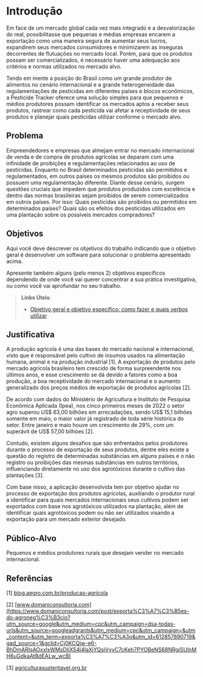 # Introdução

Em face de um mercado global cada vez mais integrado e a desvalorização do real, possibilitasse que pequenas e médias empresas encarem a exportação como uma maneira segura de aumentar seus lucros, expandirem seus mercados consumidores e minimizarem as inseguras decorrentes de flutuações no mercado local. Porém, para que os produtos possam ser comercializados, é necessário haver uma adequação aos critérios e normas utilizados no mercado alvo.  

Tendo em mente a posição do Brasil como um grande produtor de alimentos no cenário internacional e a grande heterogeneidade das regulamentações de pesticidas em diferentes países e blocos econômicos, a Pesticide Tracker oferece uma solução simples para que pequenos e médios produtores possam identificar os mercados aptos a receber seus produtos, rastrear como cada pesticida vai afetar a receptividade de seus produtos e planejar quais pesticidas utilizar conforme o mercado alvo. 

## Problema

Empreendedores e empresas que almejam entrar no mercado internacional de venda e de compra de produtos agrícolas se deparam com uma infinidade de proibições e regulamentações relacionados ao uso de pesticidas. Enquanto no Brasil determinados pesticidas são permitidos e regulamentados, em outros países os mesmos produtos são proibidos ou possuem uma regulamentação diferente. Diante desse cenário, surgem questões cruciais que impedem que produtos produzidos com excelência e dentro das normas brasileiras sejam proibidos de serem comercializados em outros países. Por isso: Quais pesticidas são proibidos ou permitidos em determinados países? Quais são os efeitos dos pesticidas utilizados em uma plantação sobre os possíveis mercados compradores? 

<!-- > **Links Úteis**:
> - [Objetivos, Problema de pesquisa e Justificativa](https://medium.com/@versioparole/objetivos-problema-de-pesquisa-e-justificativa-c98c8233b9c3)
> - [Matriz Certezas, Suposições e Dúvidas](https://medium.com/educa%C3%A7%C3%A3o-fora-da-caixa/matriz-certezas-suposi%C3%A7%C3%B5es-e-d%C3%BAvidas-fa2263633655)
> - [Brainstorming](https://www.euax.com.br/2018/09/brainstorming/) -->

## Objetivos

Aqui você deve descrever os objetivos do trabalho indicando que o objetivo geral é desenvolver um software para solucionar o problema apresentado acima. 

Apresente também alguns (pelo menos 2) objetivos específicos dependendo de onde você vai querer concentrar a sua prática investigativa, ou como você vai aprofundar no seu trabalho.
 
> **Links Úteis**:
> - [Objetivo geral e objetivo específico: como fazer e quais verbos utilizar](https://blog.mettzer.com/diferenca-entre-objetivo-geral-e-objetivo-especifico/)

## Justificativa

A produção agrícola é uma das bases do mercado nacional e internacional, visto que é responsável pelo cultivo de insumos usados na alimentação humana, animal e na produção industrial [1]. A exportação de produtos pelo mercado agrícola brasileiro tem crescido de forma surpreendente nos últimos anos, e esse crescimento se dá devido a fatores como a boa produção, a boa receptividade do mercado internacional e o aumento generalizado dos preços médios de exportação de produtos agrícolas [2].

De acordo com dados do Ministério de Agricultura e Instituto de Pesquisa Econômica Aplicada (Ipea), nos cinco primeiros meses de 2022 o setor agro superou US$ 63,00 bilhões em arrecadações, sendo US$ 15,1 bilhões somente em maio, o maior valor já registrado de toda série histórica do setor. Entre janeiro e maio houve um crescimento de 29%, com um superávit de US$ 57,00 bilhões [2].

Contudo, existem alguns desafios que são enfrentados pelos produtores durante o processo de exportação de seus produtos, dentre eles existe a questão do registro de determinadas substâncias em alguns países e o não registro ou proibições das mesmas substâncias em outros territórios, influenciando diretamente no uso dos agrotóxicos durante o cultivo das plantações [3].  

Com base nisso, a aplicação desenvolvida tem por objetivo ajudar no processo de exportação dos produtos agrícolas, auxiliando o produtor rural a identificar para quais mercados internacionais seus cultivos podem ser exportados com base nos agrotóxicos utilizados na plantação, além de identificar quais agrotóxicos podem ou não ser utilizados visando a exportação para um mercado exterior desejado. 

## Público-Alvo

Pequenos e médios produtores rurais que desejam vender no mercado internacional.

## Referências

\[1\] [blog.aegro.com.br/producao-agricola](https://blog.aegro.com.br/producao-agricola/#:~:text=agr%C3%ADcola%3A%20Desafios%20atuais-,O%20que%20%C3%A9%20produ%C3%A7%C3%A3o%20agr%C3%ADcola%3F,animal%20ou%20%C3%A0%20produ%C3%A7%C3%A3o%20industrial)

\[2\] [www.domaniconsultoria.com](https://www.domaniconsultoria.com/post/exporta%C3%A7%C3%B5es-do-agroneg%C3%B3cio?utm_source=google&utm_medium=cpc&utm_campaign=dsa-todas-urls&utm_source=googleadgrants&utm_medium=cpc&utm_campaign=&utm_content=&utm_term=exporta%C3%A7%C3%A3o&utm_id=612857890719&gad_source=1&gclid=Cj0KCQjw-e6-BhDmARIsAOxxlxWMsDIiXS4i4laXjYQsiVyvC7cKeh7PYOBeNS68NRgiSUlnMH6uGdkaAtBdEALw_wcB)

\[3\] [agriculturasustentavel.org.br](https://agriculturasustentavel.org.br/artigo/aprovacoes-e-proibicoes-de-agrotoxicos-em-diferentes-paises)
